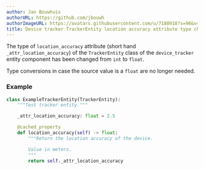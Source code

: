 ```yaml
---
author: Jan Bouwhuis
authorURL: https://github.com/jbouwh
authorImageURL: https://avatars.githubusercontent.com/u/7188918?s=96&v=4
title: Device tracker TrackerEntity location accuracy attribute type change
---
```


The type of `location_accuracy` attribute (short hand `_attr_location_accuracy`) of the `TrackerEntity` class of the `device_tracker` entity component has been changed from `int` to `float`.

Type conversions in case the source value is a `float` are no longer needed.

### Example

```python
class ExampleTrackerEntity(TrackerEntity):
    """Test tracker entity."""

    _attr_location_accuracy: float = 2.5

    @cached_property
    def location_accuracy(self) -> float:
        """Return the location accuracy of the device.

        Value in meters.
        """
        return self._attr_location_accuracy
```

